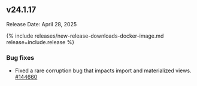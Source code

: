 ## v24.1.17

Release Date: April 28, 2025

{% include releases/new-release-downloads-docker-image.md release=include.release %}

<h3 id="v24-1-17-bug-fixes">Bug fixes</h3>

- Fixed a rare corruption bug that impacts import and materialized views. [#144660][#144660]

[#144660]: https://github.com/cockroachdb/cockroach/pull/144660
